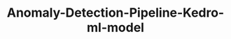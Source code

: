 ---
schema: default
title: Anomaly-Detection-Pipeline-Kedro-ml-model
organization: ResponsibleAIML
notes: type = kedro_mlflow.io.artifacts.mlflow_artifact_dataset.PickleDataset.MlflowPickleDataset
resources:
  - name: Anomaly-Detection-Pipeline-Kedro-ml-model
    url: 'https://github.com/ResponsibleAIML/django-kedro/tree/main/kedro-projects/anomaly-detection-pipeline-kedro/data/06_models/ml_model.pkl'
    format: pkl
category:
  - 06-models
maintainer: 
maintainer_email: 
project:
  - Anomaly-Detection-Pipeline-Kedro
preview: |
  
---